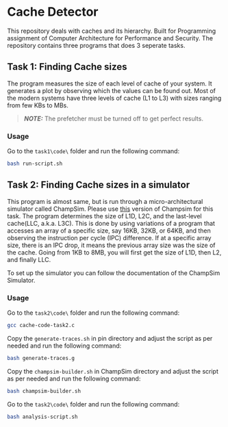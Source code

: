 # Cache Detector
This repository deals with caches and its hierarchy. Built for Programming assignment of Computer Architecture for Performance and Security.
The repository contains three programs that does 3 seperate tasks.

## Task 1: Finding Cache sizes
The program measures the size of each level of cache of your system. It generates a plot by observing which the values can be found out. Most of the modern systems have three levels of cache (L1 to L3) with sizes ranging from few KBs to MBs. 
> **_NOTE:_**  The prefetcher must be turned off to get perfect results.

### Usage
Go to the `task1\code\` folder and run the following command:
```bash
bash run-script.sh
```

## Task 2: Finding Cache sizes in a simulator
This program is almost same, but is run through a micro-architectural simulator called ChampSim. Please use [this](https://github.com/rickydebojeet/ChampSim) version of Champsim for this task. The program determines the size of L1D, L2C, and the last-level cache(LLC, a.k.a. L3C). This is done by using variations of a program that accesses an array of a specific size, say 16KB, 32KB, or 64KB, and then observing the instruction per cycle (IPC) difference. If at a specific array size, there is an IPC drop, it means the previous array size was the size of the cache. Going from 1KB to 8MB, you will first get the size of L1D, then L2, and finally LLC.

To set up the simulator you can follow the documentation of the ChampSim Simulator.
### Usage
Go to the `task2\code\` folder and run the following command:
```bash
gcc cache-code-task2.c
```
Copy the `generate-traces.sh` in pin directory and adjust the script as per needed and run the following command:
```bash
bash generate-traces.g
```
Copy the `champsim-builder.sh` in ChampSim directory and adjust the script as per needed and run the following command:
```bash
bash champsim-builder.sh
```
Go to the `task2\code\` folder and run the following command:
```bash
bash analysis-script.sh
```
